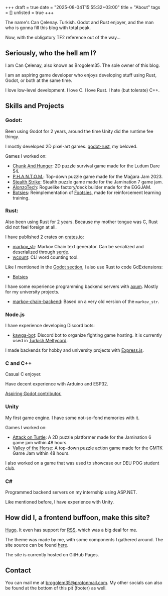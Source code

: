 +++
draft = true
date = "2025-08-04T15:55:32+03:00"
title = "About"
tags = []
unlisted = true
+++

The name's Can Çelenay. Turkish. Godot and Rust enjoyer, and the man who is gonna fill this blog with total peak.

Now, with the obligatory TF2 reference out of the way...

## Seriously, who the hell am I?

I am Can Çelenay, also known as Brogolem35. The sole owner of this blog.

I am an aspiring game developer who enjoys developing stuff using Rust, Godot, or both at the same time.

I love low-level development. I love C. I love Rust. I hate (but tolerate) C++.

## Skills and Projects

### Godot:

Been using Godot for 2 years, around the time Unity did the runtime fee thingy.

I mostly developed 2D pixel-art games. [godot-rust](https://github.com/godot-rust/gdext), my beloved.

Games I worked on:
- [Chunk And Hunger](https://brogolem35.itch.io/chunk-and-hunger): 2D puzzle survival game made for the Ludum Dare 54.
- [P.H.A.N.T.O.M.](https://brogolem35.itch.io/phantom): Top-down puzzle game made for the Mağara Jam 2023.
- [Stealth Strike](https://brogolem35.itch.io/stealth-strike): Stealth puzzle game made for the Jamination 7 game jam.
- [AlonzoTech](https://sourlemon4.itch.io/alonzotech): Roguelike factory/deck builder made for the EGGJAM.
- [Botsies](https://github.com/Brogolem35/botsies): Reimplementation of [Footsies](https://github.com/hifight/Footsies), made for reinforcement learning training.

### Rust:

Also been using Rust for 2 years. Because my mother tongue was C, Rust did not feel foreign at all.

I have published 2 crates on [crates.io](https://crates.io/):
- [markov_str](https://github.com/Brogolem35/markov_str): Markov Chain text generator. Can be serialized and deserialized through [serde](https://github.com/serde-rs/serde).
- [wcount](https://github.com/Brogolem35/wcount): CLI word counting tool.

Like I mentioned in the [Godot section](#godot), I also use Rust to code GdExtensions:
- [Botsies](https://github.com/Brogolem35/botsies)

I have some experience programming backend servers with [axum](https://github.com/tokio-rs/axum). Mostly for my university projects.
- [markov-chain-backend](https://github.com/Brogolem35/markov-chain-backend): Based on a very old version of the `markov_str`.

### Node.js

I have experience developing Discord bots:
- [kawga-bot](https://github.com/Brogolem35/kawga-bot): Discord bot to organize fighting game hosting. It is currently used in [Turkish Meltycord](https://discord.com/invite/vj62m6PMbh).

I made backends for hobby and university projects with [Express.js](https://expressjs.com/). 

### C and C++

Casual C enjoyer.

Have decent experience with Arduino and ESP32.

[Aspiring Godot contributor.](https://github.com/godotengine/godot/pulls/Brogolem35)

### Unity

My first game engine. I have some not-so-fond memories with it.

Games I worked on:
- [Attack on Turtle](https://abuzitin2000.itch.io/attack-on-turtle): A 2D puzzle platformer made for the Jamination 6 game jam within 48 hours.
- [Valley of the Horse](https://brogolem35.itch.io/valleyofthehorse): A top-down puzzle action game made for the GMTK Game Jam within 48 hours.

I also worked on a game that was used to showcase our DEU POG student club.

### C#

Programmed backend servers on my internship using ASP.NET.

Like mentioned before, I have experience with Unity.

## How did I, a frontend buffoon, make this site?

[Hugo](https://github.com/gohugoio/hugo). It even has support for [RSS](/index.xml), which was a big deal for me.

The theme was made by me, with some components I gathered around. The site source can be found [here]().

The site is currently hosted on GitHub Pages.

## Contact

You can mail me at [brogolem35@protonmail.com](mailto:brogolem35@protonmail.com). My other socials can also be found at the bottom of this pit (footer) as well.
